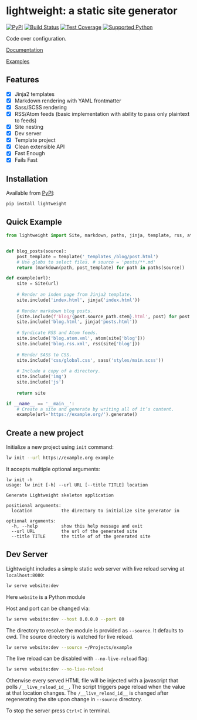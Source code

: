 # lightweight: a static site generator 
[![PyPI](https://img.shields.io/pypi/v/lightweight)][pypi]
[![Build Status](https://img.shields.io/azure-devops/build/misha-drachuk/lightweight/8)](https://dev.azure.com/misha-drachuk/lightweight/_build/latest?definitionId=8&branchName=master)
[![Test Coverage](https://img.shields.io/coveralls/github/mdrachuk/lightweight/master)](https://coveralls.io/github/mdrachuk/lightweight)
[![Supported Python](https://img.shields.io/pypi/pyversions/lightweight)][pypi]

Code over configuration.

[Documentation][docs]

[Examples](https://github.com/mdrachuk/lightweight-examples)



## Features
- [x] Jinja2 templates
- [x] Markdown rendering with YAML frontmatter
- [x] Sass/SCSS rendering
- [x] RSS/Atom feeds (basic implementation with ability to pass only plaintext to feeds)
- [x] Site nesting
- [x] Dev server
- [x] Template project
- [x] Clean extensible API 
- [x] Fast Enough
- [x] Fails Fast

## Installation
Available from [PyPI][pypi]:
```shell
pip install lightweight
```

## Quick Example
```python
from lightweight import Site, markdown, paths, jinja, template, rss, atom, sass


def blog_posts(source):
    post_template = template('_templates_/blog/post.html')
    # Use globs to select files. # source = 'posts/**.md'
    return (markdown(path, post_template) for path in paths(source))

def example(url):
    site = Site(url)
    
    # Render an index page from Jinja2 template.
    site.include('index.html', jinja('index.html'))
    
    # Render markdown blog posts.
    [site.include(f'blog/{post.source_path.stem}.html', post) for post in blog_posts('posts/**.md')]
    site.include('blog.html', jinja('posts.html'))
    
    # Syndicate RSS and Atom feeds.
    site.include('blog.atom.xml', atom(site['blog']))
    site.include('blog.rss.xml', rss(site['blog']))
    
    # Render SASS to CSS.
    site.include('css/global.css', sass('styles/main.scss'))
    
    # Include a copy of a directory.
    site.include('img')
    site.include('js')
    
    return site   

if __name__ == '__main__':
    # Create a site and generate by writing all of it’s content. 
    example(url='https://example.org/').generate()
```

## Create a new project

Initialize a new project using `init` command:
```bash
lw init --url https://example.org example
```

It accepts multiple optional arguments:
```
lw init -h
usage: lw init [-h] --url URL [--title TITLE] location

Generate Lightweight skeleton application

positional arguments:
  location           the directory to initialize site generator in

optional arguments:
  -h, --help         show this help message and exit
  --url URL          the url of the generated site
  --title TITLE      the title of of the generated site
```

## Dev Server

Lightweight includes a simple static web server with live reload serving at `localhost:8080`:
```bash
lw serve website:dev
```
Here `website` is a Python module 

Host and port can be changed via:
```bash
lw serve website:dev --host 0.0.0.0 --port 80
```

The directory to resolve the module is provided as `--source`. It defaults to cwd.
The source directory is watched for live reload. 
```bash
lw serve website:dev --source ~/Projects/example
```

The live reload can be disabled with `--no-live-reload` flag:
```bash
lw serve website:dev --no-live-reload
```
Otherwise every served HTML file will be injected with a javascript that polls `/__live_reload_id__`.
The script triggers page reload when the value at that location changes.
The `/__live_reload_id__` is changed after regenerating the site upon change in `--source` directory.

To stop the server press `Ctrl+C` in terminal.


[pypi]: https://pypi.org/project/lightweight/
[docs]: https://lightweight.readthedocs.io/en/latest/ 
